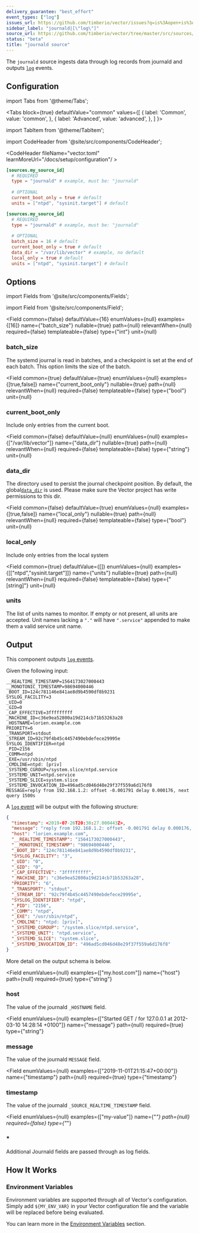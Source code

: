 ```yaml
---
delivery_guarantee: "best_effort"
event_types: ["log"]
issues_url: https://github.com/timberio/vector/issues?q=is%3Aopen+is%3Aissue+label%3A%22source%3A+journald%22
sidebar_label: "journald|[\"log\"]"
source_url: https://github.com/timberio/vector/tree/master/src/sources/journald.rs
status: "beta"
title: "journald source" 
---
```


The `journald` source ingests data through log records from journald and outputs [`log`][docs.data-model#log] events.

## Configuration

import Tabs from '@theme/Tabs';

<Tabs
  block={true}
  defaultValue="common"
  values={[
    { label: 'Common', value: 'common', },
    { label: 'Advanced', value: 'advanced', },
  ]
}>

import TabItem from '@theme/TabItem';

<TabItem value="common">

import CodeHeader from '@site/src/components/CodeHeader';

<CodeHeader fileName="vector.toml" learnMoreUrl="/docs/setup/configuration"/ >

```toml
[sources.my_source_id]
  # REQUIRED
  type = "journald" # example, must be: "journald"
  
  # OPTIONAL
  current_boot_only = true # default
  units = ["ntpd", "sysinit.target"] # default
```

</TabItem>
<TabItem value="advanced">

<CodeHeader fileName="vector.toml" learnMoreUrl="/docs/setup/configuration" />

```toml
[sources.my_source_id]
  # REQUIRED
  type = "journald" # example, must be: "journald"
  
  # OPTIONAL
  batch_size = 16 # default
  current_boot_only = true # default
  data_dir = "/var/lib/vector" # example, no default
  local_only = true # default
  units = ["ntpd", "sysinit.target"] # default
```

</TabItem>

</Tabs>

## Options

import Fields from '@site/src/components/Fields';

import Field from '@site/src/components/Field';

<Fields filters={true}>


<Field
  common={false}
  defaultValue={16}
  enumValues={null}
  examples={[16]}
  name={"batch_size"}
  nullable={true}
  path={null}
  relevantWhen={null}
  required={false}
  templateable={false}
  type={"int"}
  unit={null}
  >

### batch_size

The systemd journal is read in batches, and a checkpoint is set at the end of each batch. This option limits the size of the batch.


</Field>


<Field
  common={true}
  defaultValue={true}
  enumValues={null}
  examples={[true,false]}
  name={"current_boot_only"}
  nullable={true}
  path={null}
  relevantWhen={null}
  required={false}
  templateable={false}
  type={"bool"}
  unit={null}
  >

### current_boot_only

Include only entries from the current boot.


</Field>


<Field
  common={false}
  defaultValue={null}
  enumValues={null}
  examples={["/var/lib/vector"]}
  name={"data_dir"}
  nullable={true}
  path={null}
  relevantWhen={null}
  required={false}
  templateable={false}
  type={"string"}
  unit={null}
  >

### data_dir

The directory used to persist the journal checkpoint position. By default, the global[`data_dir`](#data_dir) is used. Please make sure the Vector project has write permissions to this dir. 


</Field>


<Field
  common={false}
  defaultValue={true}
  enumValues={null}
  examples={[true,false]}
  name={"local_only"}
  nullable={true}
  path={null}
  relevantWhen={null}
  required={false}
  templateable={false}
  type={"bool"}
  unit={null}
  >

### local_only

Include only entries from the local system


</Field>


<Field
  common={true}
  defaultValue={[]}
  enumValues={null}
  examples={[["ntpd","sysinit.target"]]}
  name={"units"}
  nullable={true}
  path={null}
  relevantWhen={null}
  required={false}
  templateable={false}
  type={"[string]"}
  unit={null}
  >

### units

The list of units names to monitor. If empty or not present, all units are accepted. Unit names lacking a `"."` will have `".service"` appended to make them a valid service unit name.


</Field>


</Fields>

## Output

This component outputs [`log` events][docs.data-model.log].

Given the following input:

```
__REALTIME_TIMESTAMP=1564173027000443
__MONOTONIC_TIMESTAMP=98694000446
_BOOT_ID=124c781146e841ae8d9b4590df8b9231
SYSLOG_FACILITY=3
_UID=0
_GID=0
_CAP_EFFECTIVE=3fffffffff
_MACHINE_ID=c36e9ea52800a19d214cb71b53263a28
_HOSTNAME=lorien.example.com
PRIORITY=6
_TRANSPORT=stdout
_STREAM_ID=92c79f4b45c4457490ebdefece29995e
SYSLOG_IDENTIFIER=ntpd
_PID=2156
_COMM=ntpd
_EXE=/usr/sbin/ntpd
_CMDLINE=ntpd: [priv]
_SYSTEMD_CGROUP=/system.slice/ntpd.service
_SYSTEMD_UNIT=ntpd.service
_SYSTEMD_SLICE=system.slice
_SYSTEMD_INVOCATION_ID=496ad5cd046d48e29f37f559a6d176f8
MESSAGE=reply from 192.168.1.2: offset -0.001791 delay 0.000176, next query 1500s

```

A [`log` event][docs.data-model.log] will be output with the
following structure:

```json
{
  "timestamp": <2019-07-26T20:30:27.000443Z>,
  "message": "reply from 192.168.1.2: offset -0.001791 delay 0.000176, next query 1500s",
  "host": "lorien.example.com",
  "__REALTIME_TIMESTAMP": "1564173027000443",
  "__MONOTONIC_TIMESTAMP": "98694000446",
  "_BOOT_ID": "124c781146e841ae8d9b4590df8b9231",
  "SYSLOG_FACILITY": "3",
  "_UID": "0",
  "_GID": "0",
  "_CAP_EFFECTIVE": "3fffffffff",
  "_MACHINE_ID": "c36e9ea52800a19d214cb71b53263a28",
  "PRIORITY": "6",
  "_TRANSPORT": "stdout",
  "_STREAM_ID": "92c79f4b45c4457490ebdefece29995e",
  "SYSLOG_IDENTIFIER": "ntpd",
  "_PID": "2156",
  "_COMM": "ntpd",
  "_EXE": "/usr/sbin/ntpd",
  "_CMDLINE": "ntpd: [priv]",
  "_SYSTEMD_CGROUP": "/system.slice/ntpd.service",
  "_SYSTEMD_UNIT": "ntpd.service",
  "_SYSTEMD_SLICE": "system.slice",
  "_SYSTEMD_INVOCATION_ID": "496ad5cd046d48e29f37f559a6d176f8"
}

```

More detail on the output schema is below.

<Fields filters={true}>


<Field
  enumValues={null}
  examples={["my.host.com"]}
  name={"host"}
  path={null}
  required={true}
  type={"string"}
  >

### host

The value of the journald `_HOSTNAME` field.


</Field>


<Field
  enumValues={null}
  examples={["Started GET / for 127.0.0.1 at 2012-03-10 14:28:14 +0100"]}
  name={"message"}
  path={null}
  required={true}
  type={"string"}
  >

### message

The value of the journald `MESSAGE` field.


</Field>


<Field
  enumValues={null}
  examples={["2019-11-01T21:15:47+00:00"]}
  name={"timestamp"}
  path={null}
  required={true}
  type={"timestamp"}
  >

### timestamp

The value of the journald `_SOURCE_REALTIME_TIMESTAMP` field.


</Field>


<Field
  enumValues={null}
  examples={["my-value"]}
  name={"*"}
  path={null}
  required={false}
  type={"*"}
  >

### *

Additional Journald fields are passed through as log fields.



</Field>


</Fields>

## How It Works

### Environment Variables

Environment variables are supported through all of Vector's configuration.
Simply add `${MY_ENV_VAR}` in your Vector configuration file and the variable
will be replaced before being evaluated.

You can learn more in the [Environment Variables][docs.configuration#environment-variables]
section.


[docs.configuration#environment-variables]: /docs/setup/configuration#environment-variables
[docs.data-model#log]: /docs/about/data-model#log
[docs.data-model.log]: /docs/about/data-model/log
